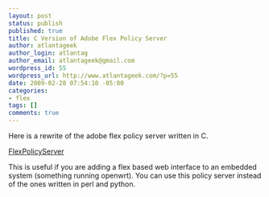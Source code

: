 ```yaml
--- 
layout: post
status: publish
published: true
title: C Version of Adobe Flex Policy Server
author: atlantageek
author_login: atlantag
author_email: atlantageek@gmail.com
wordpress_id: 55
wordpress_url: http://www.atlantageek.com/?p=55
date: 2009-02-28 07:54:10 -05:00
categories: 
- flex
tags: []
comments: true
---
```

Here is a rewrite of the adobe flex policy server written in C.

<a href="http://www.atlantageek.com/?attachment_id=74" rel="attachment wp-att-74" title="FlexPolicyServer">FlexPolicyServer</a>

This is useful if you are adding a flex based web interface to an embedded system (something running openwrt). You can use this policy server instead of the ones written in perl and python.
